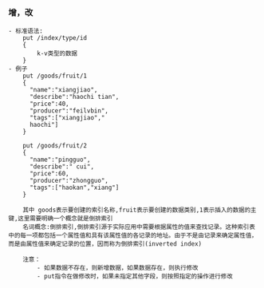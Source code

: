 ### 增，改
	- 标准语法:
		put /index/type/id
		{
			k-v类型的数据
		}
	- 例子
		put /goods/fruit/1
		{
		  "name":"xiangjiao",
		  "describe":"haochi tian",
		  "price":40,
		  "producer":"feilvbin",
		  "tags":["xiangjiao","
		  haochi"]
		}

		put /goods/fruit/2
		{
		  "name":"pingguo",
		  "describe":" cui",
		  "price":60,
		  "producer":"zhongguo",
		  "tags":["haokan","xiang"]
		}
		
		其中 goods表示要创建的索引名称,fruit表示要创建的数据类别,1表示插入的数据的主键,这里需要明确一个概念就是倒排索引
		名词概念:倒排索引,倒排索引源于实际应用中需要根据属性的值来查找记录。这种索引表中的每一项都包括一个属性值和具有该属性值的各记录的地址。由于不是由记录来确定属性值，而是由属性值来确定记录的位置，因而称为倒排索引(inverted index)
		
		注意：
			- 如果数据不存在，则新增数据，如果数据存在，则执行修改
			- put指令在做修改时，如果未指定其他字段，则按照指定的操作进行修改

